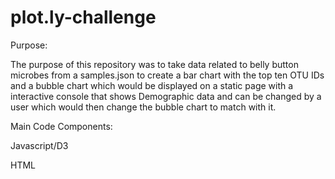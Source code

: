 # plot.ly-challenge


Purpose: 

The purpose of this repository was to take data related to belly button microbes from a samples.json to create a bar chart with the top ten OTU IDs and a bubble chart which would be displayed on a static page with a interactive console that shows Demographic data and can be changed by a user which would then change the bubble chart to match with it.


Main Code Components:

Javascript/D3

HTML
